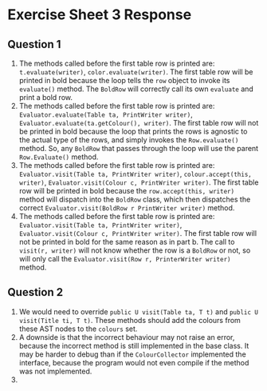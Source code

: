 # Exercise Sheet 3 Response
## Question 1
1. The methods called before the first table row is printed are: `t.evaluate(writer)`, `color.evaluate(writer)`. The first table row will be printed in bold because the loop tells the `row` object to invoke its `evaluate()` method. The `BoldRow` will correctly call its own `evaluate` and print a bold row.
2. The methods called before the first table row is printed are: `Evaluator.evaluate(Table ta, PrintWriter writer)`, `Evaluator.evaluate(ta.getColour(), writer)`. The first table row will not be printed in bold because the loop that prints the rows is agnostic to the actual type of the rows, and simply invokes the `Row.evaluate()` method. So, any `BoldRow` that passes through the loop will use the parent `Row.Evaluate()` method.
3. The methods called before the first table row is printed are: `Evaluator.visit(Table ta, PrintWriter writer)`, `colour.accept(this, writer)`, `Evaluator.visit(Colour c, PrintWriter writer)`. The first table row will be printed in bold because the `row.accept(this, writer)` method will dispatch into the `BoldRow` class, which then dispatches the correct `Evaluator.visit(BoldRow r PrintWriter writer)` method. 
4. The methods called before the first table row is printed are: `Evaluator.visit(Table ta, PrintWriter writer)`, `Evaluator.visit(Colour c, PrintWriter writer)`. The first table row will not be printed in bold for the same reason as in part b. The call to `visit(r, writer)` will not know whether the row is a `BoldRow` or not, so will only call the `Evaluator.visit(Row r, PrinterWriter writer)` method.
## Question 2
1. We would need to override `public U visit(Table ta, T t)` and `public U visit(Title ti, T t)`. These methods should add the colours from these AST nodes to the `colours` set. 
2. A downside is that the incorrect behaviour may not raise an error, because the incorrect method is still implemented in the base class. It may be harder to debug than if the `ColourCollector` implemented the interface, because the program would not even compile if the method was not implemented.
3. 
